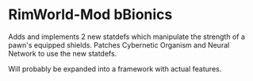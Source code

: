 # RimWorld-Mod bBionics

Adds and implements 2 new statdefs which manipulate the strength of a pawn's equipped shields.
Patches Cybernetic Organism and Neural Network to use the new statdefs.

Will probably be expanded into a framework with actual features.
